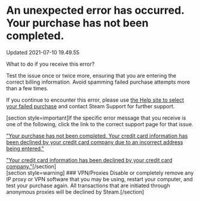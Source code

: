 # An unexpected error has occurred. Your purchase has not been completed.
Updated 2021-07-10 19.49.55

What to do if you receive this error?  
  
Test the issue once or twice more, ensuring that you are entering the correct billing information. Avoid spamming failed purchase attempts more than a few times.  
  
If you continue to encounter this error, please use [the Help site to select your failed purchase](https://help.steampowered.com/) and contact Steam Support for further support.  
  
[section style=important]If the specific error message that you receive is one of the following, click the link to the correct support page for that issue.  
  
["Your purchase has not been completed. Your credit card information has been declined by your credit card company due to an incorrect address being entered."](https://help.steampowered.com/en/faqs/view/002F-D14F-9E51-937B)  
  
["Your credit card information has been declined by your credit card company."](https://help.steampowered.com/en/faqs/view/4CEF-A17B-388F-2A24)[/section]  
[section style=warning] ### VPN/Proxies
Disable or completely remove any IP proxy or VPN software that you may be using, restart your computer, and test your purchase again. All transactions that are initiated through anonymous proxies will be declined by Steam.[/section]